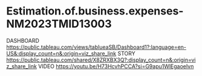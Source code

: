 # Estimation.of.business.expenses-NM2023TMID13003
DASHBOARD  https://public.tableau.com/views/tablueaSB/Dashboard1?:language=en-US&:display_count=n&:origin=viz_share_link
STORY  https://public.tableau.com/shared/X8ZRXBX3Q?:display_count=n&:origin=viz_share_link
VIDEO  https://youtu.be/H73HcvhPCCA?si=G9apu1WlEgaoeIvn
